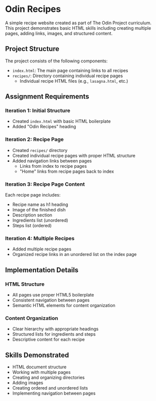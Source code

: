 # Odin Recipes

A simple recipe website created as part of The Odin Project curriculum. This project demonstrates basic HTML skills including creating multiple pages, adding links, images, and structured content.

## Project Structure

The project consists of the following components:

- `index.html`: The main page containing links to all recipes
- `recipes/`: Directory containing individual recipe pages
  - Individual recipe HTML files (e.g., `lasagna.html`, etc.)

## Assignment Requirements

### Iteration 1: Initial Structure
- Created `index.html` with basic HTML boilerplate
- Added "Odin Recipes" heading

### Iteration 2: Recipe Page
- Created `recipes/` directory
- Created individual recipe pages with proper HTML structure
- Added navigation links between pages
  - Links from index to recipe pages
  - "Home" links from recipe pages back to index

### Iteration 3: Recipe Page Content
Each recipe page includes:
- Recipe name as h1 heading
- Image of the finished dish
- Description section
- Ingredients list (unordered)
- Steps list (ordered)

### Iteration 4: Multiple Recipes
- Added multiple recipe pages
- Organized recipe links in an unordered list on the index page

## Implementation Details

### HTML Structure
- All pages use proper HTML5 boilerplate
- Consistent navigation between pages
- Semantic HTML elements for content organization

### Content Organization
- Clear hierarchy with appropriate headings
- Structured lists for ingredients and steps
- Descriptive content for each recipe

## Skills Demonstrated
- HTML document structure
- Working with multiple pages
- Creating and organizing directories
- Adding images
- Creating ordered and unordered lists
- Implementing navigation between pages